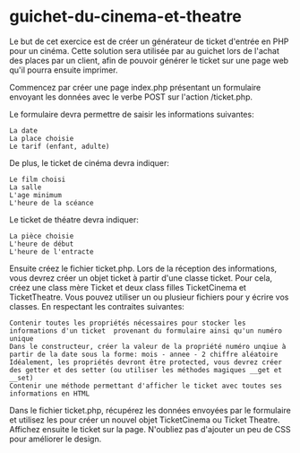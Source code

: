 # guichet-du-cinema-et-theatre

Le but de cet exercice est de créer un générateur de ticket d'entrée en PHP pour un cinéma. Cette solution sera utilisée par au guichet lors de l'achat des places par un client, afin de pouvoir générer le ticket sur une page web qu'il pourra ensuite imprimer.

 

Commencez par créer une page index.php présentant un formulaire envoyant les données avec le verbe POST sur l'action /ticket.php.

 

Le formulaire devra permettre de saisir les informations suivantes:

 

    La date
    La place choisie
    Le tarif (enfant, adulte)

 

De plus, le ticket de cinéma devra indiquer:

    Le film choisi
    La salle
    L'age minimum
    L'heure de la scéance

 

Le ticket de théatre devra indiquer:

    La pièce choisie
    L'heure de début
    L'heure de l'entracte

 

Ensuite créez le fichier ticket.php. Lors de la réception des informations, vous devrez créer un objet ticket à partir d'une classe ticket. Pour cela, créez une class mère Ticket et deux class filles TicketCinema et TicketTheatre. Vous pouvez utiliser un ou plusieur fichiers pour y écrire vos classes. En respectant les contraites suivantes:

    Contenir toutes les propriétés nécessaires pour stocker les informations d'un ticket  provenant du formulaire ainsi qu'un numéro unique
    Dans le constructeur, créer la valeur de la propriété numéro unqiue à partir de la date sous la forme: mois - annee - 2 chiffre aléatoire 
    Idéalement, les propriétés devront être protected, vous devrez créer des getter et des setter (ou utiliser les méthodes magiques __get et __set)
    Contenir une méthode permettant d'afficher le ticket avec toutes ses informations en HTML

 

Dans le fichier ticket.php, récupérez les données envoyées par le formulaire et utilisez les pour créer un nouvel objet TicketCinema ou Ticket Theatre. Affichez ensuite le ticket sur la page. N'oubliez pas d'ajouter un peu de CSS pour améliorer le design.
